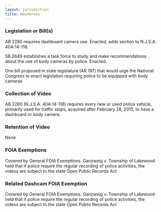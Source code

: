 ```yaml
---
layout: jurisdiction
title: NewJersey
---
```


### Legislation or Bill(s)

AB 2280
requires dashboard camera use.  Enacted; adds section to N.J.S.A. 40A:14-118.

SB 2649 
establishes a task force to study and make recommendations about the use of body cameras by police. Enacted.

One bill proposed in state legislature (AR 197) that would urge the National Congress to enact legislation requiring police to be equipped with body cameras

### Collection of Video

AB 2280 (N.J.S.A. 40A:14-118) 
requires every new or used police vehicle, primarily used for traffic stops, acquired after February 28, 2015, to have a dashboard or body camera.

### Retention of Video

None

### FOIA Exemptions

Covered by General FOIA Exemptions. Ganzweig v. Township of Lakewood held that if police require the regular recording of police activities, the videos are subject to the state Open Public Records Act

### Related Dashcam FOIA Exemption

Covered by General FOIA Exemptions. Ganzweig v. Township of Lakewood held that if police require the regular recording of police activities, the videos are subject to the state Open Public Records Act
